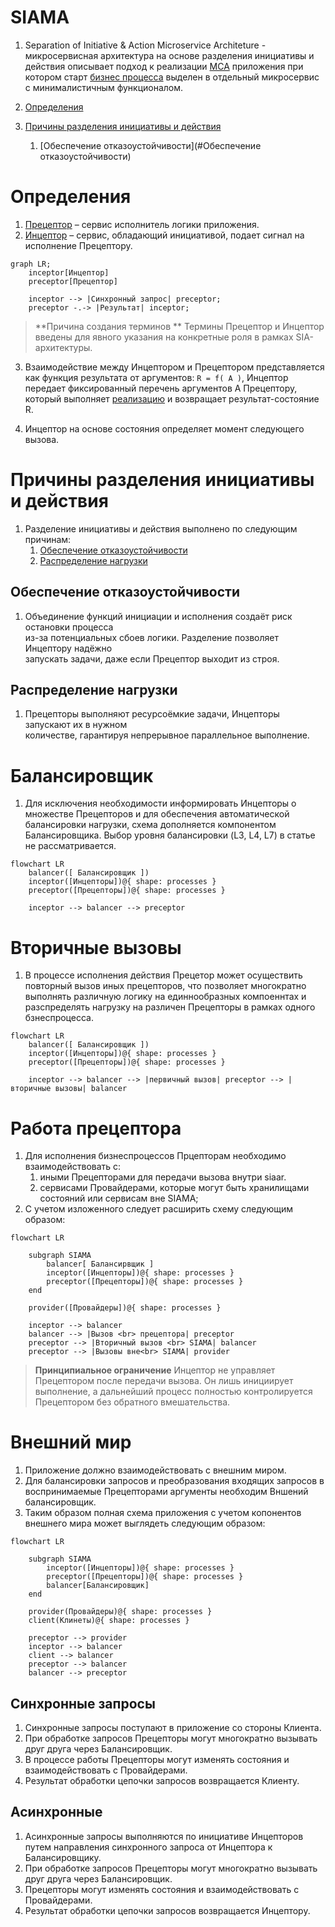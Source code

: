 # SIAMA 

1. Separation of Initiative & Action Microservice Architeture - микросервисная 
архитектура на основе разделения инициативы и действия описывает подход к 
реализации [МСА](./glossary/МСА.md) приложения при котором старт [бизнес 
процесса](./glossary/Бизнеспроцесс.md) выделен в отдельный микросервис с 
минималистичным функционалом.


1. [Определения](#Определения)
0. [Причины разделения инициативы и действия](#Причины-разделения-инициативы-и-действия)
    1. [Обеспечение отказоустойчивости](#Обеспечение отказоустойчивости)


# Определения

1. [Прецептор](./glossary/Прецептор.md) – сервис исполнитель логики приложения.
0. [Инцептор](./glossary/Инцептор.md) – сервис, обладающий инициативой, подает 
сигнал на исполнение Прецептору.

```mermaid
graph LR;
    inceptor[Инцептор]
    preceptor[Прецептор]

    inceptor --> |Синхронный запрос| preceptor;
    preceptor -.-> |Результат| inceptor;
```

> **Причина создания терминов ** 
> Термины Прецептор и Инцептор введены для явного указания на конкретные 
> роля в рамках SIA-архитектуры.


3. Взаимодействие между Инцептором и Прецептором представляется как функция 
результата от аргументов: ```R = f( A )```, Инцептор передает фиксированный 
перечень аргументов A Прецептору, который выполняет 
[реализацию](./glossary/Rig.md) и возвращает результат-состояние R.

4. Инцептор на основе состояния определяет момент следующего вызова.



# Причины разделения инициативы и действия

1. Разделение инициативы и действия выполнено по следующим причинам:
    1. [Обеспечение отказоустойчивости](#обеспечение-отказоустойчивости)
    2. [Распределение нагрузки](#распределение-нагрузки)



## Обеспечение отказоустойчивости

1. Объединение функций инициации и исполнения создаёт риск остановки процесса  
   из-за потенциальных сбоев логики. Разделение позволяет Инцептору надёжно  
   запускать задачи, даже если Прецептор выходит из строя.



## Распределение нагрузки 

1. Прецепторы выполняют ресурсоёмкие задачи, Инцепторы запускают их в нужном  
   количестве, гарантируя непрерывное параллельное выполнение.



# Балансировщик

1. Для исключения необходимости информировать Инцепторы о множестве Прецепторов 
   и для обеспечения автоматической балансировки нагрузки, схема дополняется 
   компонентом Балансировщика. Выбор уровня балансировки (L3, L4, L7) в статье 
   не рассматривается.

```mermaid
flowchart LR
    balancer([ Балансировщик ])
    inceptor([Инцепторы])@{ shape: processes }
    preceptor([Прецепторы])@{ shape: processes }

    inceptor --> balancer --> preceptor
```


# Вторичные вызовы

1. В процессе исполнения действия Прецетор может осуществить повторный вызов
иных прецепторов, что позволяет многократно выполнять различную логику на 
единнообразных компоеннтах и разспределять нагрузку на различен Прецепторы
в рамках одного бзнеспроцесса.

```mermaid
flowchart LR
    balancer([ Балансировщик ])
    inceptor([Инцепторы])@{ shape: processes }
    preceptor([Прецепторы])@{ shape: processes }

    inceptor --> balancer --> |первичный вызов| preceptor --> |вторичные вызовы| balancer
```



# Работа прецептора

1. Для исполнения бизнеспроцессов Прцепторам необходимо взаимодействовать с:
    1. иными Прецепторами для передачи вызова внутри siaar.
    0. сервисами Провайдерами, которые могут быть хранилищами состояний 
    или сервисам вне SIAMA;
2. С учетом изложенного следует расширить схему следующим образом:

```mermaid
flowchart LR

    subgraph SIAMA
        balancer[ Балансирвщик ]
        inceptor([Инцепторы])@{ shape: processes }
        preceptor([Прецепторы])@{ shape: processes }
    end

    provider([Провайдеры])@{ shape: processes }

    inceptor --> balancer
    balancer --> |Вызов <br> прецептора| preceptor
    preceptor --> |Вторичный вызов <br> SIAMA| balancer
    preceptor --> |Вызовы вне<br> SIAMA| provider
```

> **Принципиальное ограничение**
> Инцептор не управляет Прецептором после передачи вызова.
> Он лишь инициирует выполнение, а дальнейший процесс полностью
> контролируется Прецептором без обратного вмешательства.



# Внешний мир

1. Приложение должно взаимодействовать с внешним миром.
2. Для балансировки запросов и преобразования входящих запросов в воспринимаемые 
Прецепторами аргументы необходим Вншений балансировщик.
3. Таким образом полная схема приложения с учетом копонентов внешнего мира может 
выглядеть следующим образом:

```mermaid
flowchart LR
    
    subgraph SIAMA
        inceptor([Инцепторы])@{ shape: processes }
        preceptor([Прецепторы])@{ shape: processes }
        balancer[Балансировщик]
    end

    provider(Провайдеры)@{ shape: processes }
    client(Клинеты)@{ shape: processes }

    preceptor --> provider
    inceptor --> balancer
    client --> balancer
    preceptor --> balancer
    balancer --> preceptor
```



## Синхронные запросы

1. Синхронные запросы поступают в приложение со стороны Клиента.
0. При обработке запросов Прецепторы могут многократно вызывать друг друга через Балансировщик.
0. В процессе работы Прецепторы могут изменять состояния и взаимодействовать с Провайдерами.
0. Результат обработки цепочки запросов возвращается Клиенту.



## Асинхронные

1. Асинхронные запросы выполняются по инициативе Инцепторов путем направления 
синхронного запроса от Инцептора к Балансировщику.
0. При обработке запросов Прецепторы могут многократно вызывать друг друга 
через Балансировщик.
0. Прецепторы могут изменять состояния и взаимодействовать с Провайдерами.
0. Результат обработки цепочки запросов возвращается Инцептору.


